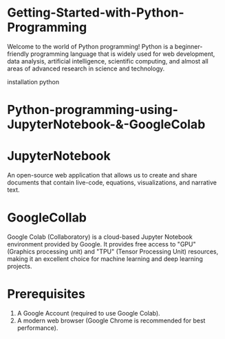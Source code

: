 # Getting-Started-with-Python-Programming
Welcome to the world of Python programming! Python is a beginner-friendly programming language that is widely used for web development, data analysis, artificial intelligence, scientific computing, and almost all areas of advanced research in science and technology.

installation python
# Python-programming-using-JupyterNotebook-&-GoogleColab

# JupyterNotebook
An open-source web application that allows us to create and share documents that contain live-code, equations, visualizations, and narrative text. 

# GoogleCollab
Google Colab (Collaboratory) is a cloud-based Jupyter Notebook environment provided by Google. It provides free access to "GPU" (Graphics processing unit) and "TPU" (Tensor Processing Unit) resources, making it an excellent choice for machine learning and deep learning projects.

# Prerequisites
1.  A Google Account (required to use Google Colab).
2.  A modern web browser (Google Chrome is recommended for best performance).

